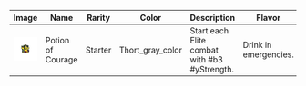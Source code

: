 | Image | Name | Rarity | Color | Description | Flavor |
| ----- | ---- | ------ | ----- | ----------- | ------ |
| ![](relics/thethorton-CouragePotion.png) | Potion of Courage | Starter | Thort_gray_color | Start each Elite combat with #b3 #yStrength. | Drink in emergencies. |

